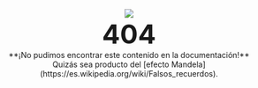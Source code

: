 <center>
	<img src="https://i.gifer.com/45y2.gif"><br>
	<font size=30><b>404</b></font><br>
	**¡No pudimos encontrar este contenido en la documentación!**<br> Quizás sea producto del [efecto Mandela](https://es.wikipedia.org/wiki/Falsos_recuerdos).
</center>